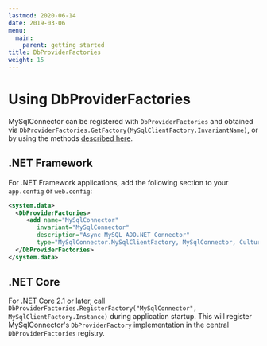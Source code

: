 ```yaml
---
lastmod: 2020-06-14
date: 2019-03-06
menu:
  main:
    parent: getting started
title: DbProviderFactories
weight: 15
---
```


Using DbProviderFactories
==========

MySqlConnector can be registered with `DbProviderFactories` and obtained via `DbProviderFactories.GetFactory(MySqlClientFactory.InvariantName)`, or by
using the methods [described here](https://docs.microsoft.com/en-us/dotnet/framework/data/adonet/obtaining-a-dbproviderfactory).

## .NET Framework

For .NET Framework applications, add the following section to your `app.config` or `web.config`:

```xml
<system.data>
  <DbProviderFactories>
     <add name="MySqlConnector"
        invariant="MySqlConnector"
        description="Async MySQL ADO.NET Connector"
        type="MySqlConnector.MySqlClientFactory, MySqlConnector, Culture=neutral, PublicKeyToken=d33d3e53aa5f8c92" />
  </DbProviderFactories>
</system.data>
```

## .NET Core

For .NET Core 2.1 or later, call `DbProviderFactories.RegisterFactory("MySqlConnector", MySqlClientFactory.Instance)` during application
startup. This will register MySqlConnector's `DbProviderFactory` implementation in the central `DbProviderFactories` registry.
